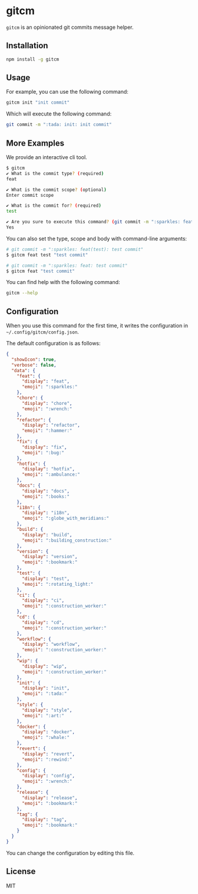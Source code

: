 # gitcm

`gitcm` is an opinionated git commits message helper.

## Installation

```bash
npm install -g gitcm
```

## Usage

For example, you can use the following command:

```bash
gitcm init "init commit"
```

Which will execute the following command:

```bash
git commit -m ":tada: init: init commit"
```

## More Examples

We provide an interactive cli tool.

```bash
$ gitcm
✔ What is the commit type? (required)
feat

✔ What is the commit scope? (optional)
Enter commit scope

✔ What is the commit for? (required)
test

✔ Are you sure to execute this command? (git commit -m ":sparkles: feat: test")
Yes
```

You can also set the type, scope and body with command-line arguments:

```bash
# git commit -m ":sparkles: feat(test): test commit"
$ gitcm feat test "test commit" 

# git commit -m ":sparkles: feat: test commit"
$ gitcm feat "test commit" 
```

You can find help with the following command:

```bash
gitcm --help
```

## Configuration

When you use this command for the first time, it writes the configuration in `~/.config/gitcm/config.json`.

The default configuration is as follows:

```json
{
  "showIcon": true,
  "verbose": false,
  "data": {
    "feat": {
      "display": "feat",
      "emoji": ":sparkles:"
    },
    "chore": {
      "display": "chore",
      "emoji": ":wrench:"
    },
    "refactor": {
      "display": "refactor",
      "emoji": ":hammer:"
    },
    "fix": {
      "display": "fix",
      "emoji": ":bug:"
    },
    "hotfix": {
      "display": "hotfix",
      "emoji": ":ambulance:"
    },
    "docs": {
      "display": "docs",
      "emoji": ":books:"
    },
    "i18n": {
      "display": "i18n",
      "emoji": ":globe_with_meridians:"
    },
    "build": {
      "display": "build",
      "emoji": ":building_construction:"
    },
    "version": {
      "display": "version",
      "emoji": ":bookmark:"
    },
    "test": {
      "display": "test",
      "emoji": ":rotating_light:"
    },
    "ci": {
      "display": "ci",
      "emoji": ":construction_worker:"
    },
    "cd": {
      "display": "cd",
      "emoji": ":construction_worker:"
    },
    "workflow": {
      "display": "workflow",
      "emoji": ":construction_worker:"
    },
    "wip": {
      "display": "wip",
      "emoji": ":construction_worker:"
    },
    "init": {
      "display": "init",
      "emoji": ":tada:"
    },
    "style": {
      "display": "style",
      "emoji": ":art:"
    },
    "docker": {
      "display": "docker",
      "emoji": ":whale:"
    },
    "revert": {
      "display": "revert",
      "emoji": ":rewind:"
    },
    "config": {
      "display": "config",
      "emoji": ":wrench:"
    },
    "release": {
      "display": "release",
      "emoji": ":bookmark:"
    },
    "tag": {
      "display": "tag",
      "emoji": ":bookmark:"
    }
  }
}
```

You can change the configuration by editing this file.

## License

MIT
